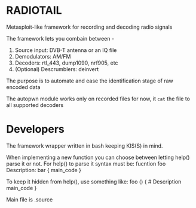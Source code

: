 # RADIOTAIL

Metasploit-like framework for recording and decoding radio signals

The framework lets you combain between -
1. Source input: DVB-T antenna or an IQ file
2. Demodulators: AM/FM
3. Decoders: rtl_443, dump1090, nrf905, etc
4. (Optional) Descrumblers: deinvert

The purpose is to automate and ease the identification stage of raw encoded data

The autopwn module works only on recorded files for now, it `cat` the file to all supported decoders


# Developers

The framework wrapper written in bash keeping KIS(S) in mind.

When implementing a new function you can choose between letting help() parse it or not.
For help() to parse it syntax must be:
fucntion foo
Description: bar
{
  main_code
}

To keep it hidden from help(), use something like:
foo () { # Description
  main_code
}

Main file is .source

